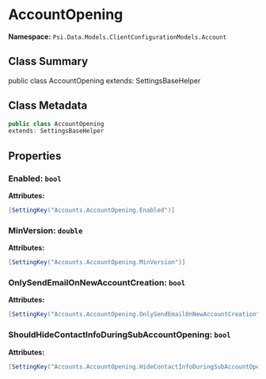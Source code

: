 # AccountOpening

**Namespace:** `Psi.Data.Models.ClientConfigurationModels.Account`

## Class Summary

public class AccountOpening
extends: SettingsBaseHelper

## Class Metadata

```typescript
public class AccountOpening
extends: SettingsBaseHelper
```

## Properties

### Enabled: `bool`



**Attributes:**
```csharp
[SettingKey("Accounts.AccountOpening.Enabled")]
```

### MinVersion: `double`



**Attributes:**
```csharp
[SettingKey("Accounts.AccountOpening.MinVersion")]
```

### OnlySendEmailOnNewAccountCreation: `bool`



**Attributes:**
```csharp
[SettingKey("Accounts.AccountOpening.OnlySendEmailOnNewAccountCreation")]
```

### ShouldHideContactInfoDuringSubAccountOpening: `bool`



**Attributes:**
```csharp
[SettingKey("Accounts.AccountOpening.HideContactInfoDuringSubAccountOpening")]
```
